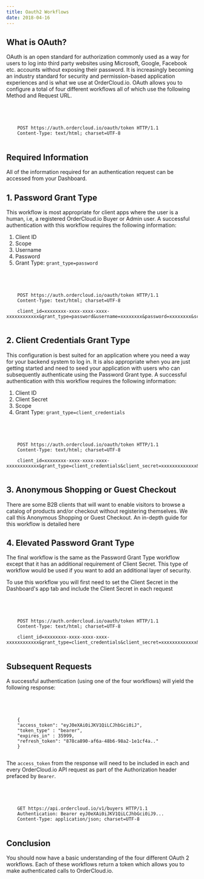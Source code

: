 ```yaml
---
title: Oauth2 Workflows
date: 2018-04-16
---
```







## What is OAuth?





OAuth is an open standard for authorization commonly used as a way for users
to log into third party websites using Microsoft, Google, Facebook etc.
accounts without exposing their password. It is increasingly becoming an
industry standard for security and permission-based application experiences
and is what we use at OrderCloud.io. OAuth allows you to configure a total of
four different workflows all of which use the following Method and Request
URL.



```


    
    
    POST https://auth.ordercloud.io/oauth/token HTTP/1.1
    Content-Type: text/html; charset=UTF-8
    

```









## Required Information





All of the information required for an authentication request can be accessed
from your Dashboard.







## 1\. Password Grant Type





This workflow is most appropriate for client apps where the user is a human,
i.e, a registered OrderCloud.io Buyer or Admin user. A successful
authentication with this workflow requires the following information:





  1. Client ID
  2. Scope
  3. Username
  4. Password
  5. Grant Type: `grant_type=password`



```


    
    
    POST https://auth.ordercloud.io/oauth/token HTTP/1.1
    Content-Type: text/html; charset=UTF-8
    
    client_id=xxxxxxxx-xxxx-xxxx-xxxx-xxxxxxxxxxxx&grant_type=password&username=xxxxxxxx&password=xxxxxxxx&scope=Shopper
    

```









## 2\. Client Credentials Grant Type





This configuration is best suited for an application where you need a way for
your backend system to log in. It is also appropriate when you are just
getting started and need to seed your application with users who can
subsequently authenticate using the Password Grant type. A successful
authentication with this workflow requires the following information:





  1. Client ID
  2. Client Secret
  3. Scope
  4. Grant Type: `grant_type=client_credentials`



```


    
    
    POST https://auth.ordercloud.io/oauth/token HTTP/1.1
    Content-Type: text/html; charset=UTF-8
    
    client_id=xxxxxxxx-xxxx-xxxx-xxxx-xxxxxxxxxxxx&grant_type=client_credentials&client_secret=xxxxxxxxxxxxx&scope=FullAccess
    

```









## 3\. Anonymous Shopping or Guest Checkout





There are some B2B clients that will want to enable visitors to browse a
catalog of products and/or checkout without registering themselves. We call
this Anonymous Shopping or Guest Checkout. An in-depth guide for this workflow
is detailed here





## 4\. Elevated Password Grant Type





The final workflow is the same as the Password Grant Type workflow except that
it has an additional requirement of Client Secret. This type of workflow would
be used if you want to add an additional layer of security.





To use this workflow you will first need to set the Client Secret in the
Dashboard's app tab and include the Client Secret in each request



```


    
    
    POST https://auth.ordercloud.io/oauth/token HTTP/1.1
    Content-Type: text/html; charset=UTF-8
    
    client_id=xxxxxxxx-xxxx-xxxx-xxxx-xxxxxxxxxxxx&grant_type=client_credentials&client_secret=xxxxxxxxxxxxx&scope=FullAccess
    

```









## Subsequent Requests





A successful authentication (using one of the four workflows) will yield the
following response:



```


    
    
    {
    "access_token": "eyJ0eXAi0iJKV1QiLCJhbGci0iJ",
    "token_type" : "bearer",
    "expires_in" : 35999,
    "refresh_token": "878ca890-af6a-48b6-98a2-1e1cf4a.."
    }
    

```





The `access_token` from the response will need to be included in each and
every OrderCloud.io API request as part of the Authorization header prefaced
by `Bearer`.



```


    
    
    GET https://api.ordercloud.io/v1/buyers HTTP/1.1
    Authentication: Bearer eyJ0eXAi0iJKV1QiLCJhbGci0iJ9...
    Content-Type: application/json; charset=UTF-8
    

```









## Conclusion





You should now have a basic understanding of the four different OAuth 2
workflows. Each of these workflows return a token which allows you to make
authenticated calls to OrderCloud.io.





